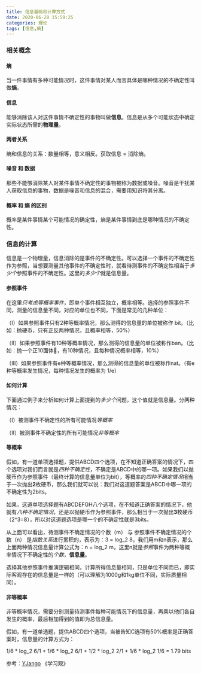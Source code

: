 ```yaml
---
title: 信息基础和计算方式
date: 2020-06-28 15:59:25
categories: 理论
tags: [信息,熵]
---
```


### 相关概念

#### 熵

当一件事情有多种可能情况时，这件事情对某人而言具体是哪种情况的不确定性叫做**熵**。

#### 信息

能够消除该人对这件事情不确定性的事物叫做**信息**。信息是从多个可能状态中确定实际状态所需的**物理量**。

#### 两者关系

熵和信息的关系：数量相等，意义相反。获取信息 = 消除熵。

#### 噪音 和 数据

那些不能够消除某人对某件事情不确定性的事物被称为数据或噪音。噪音是干扰某人获取信息的事物，数据是噪音和信息的混合，需要用知识将其分离。

#### 概率 和 熵 的区别

概率是某件事情某个可能情况的确定性，熵是某件事情到底是哪种情况的不确定性。

### 信息的计算

信息是一个物理量，信息消除的是事件的不确定性。可以选择一个事件的不确定性作为参照，当想要测量其他事件的不确定性时，就看待测事件的不确定性相当于*多少个*参照事件的不确定性。这里的*多少个*就是信息量。

#### 参照事件

在这里*只考虑等概率事件*，即单个事件相互独立，概率相等。选择的参照事件不同，测量的信息量不同，对应的单位也不同，下面是常见的几种单位：

（Ⅰ）如果参照事件只有2种等概率情况，那么测得的信息量的单位被称作 bit。（比如：抛硬币，只有正反两种情况，且概率相等，50%）

（Ⅱ）如果参照事件有10种等概率情况，那么测得的信息量的单位被称作ban。（比如：抛一个正10面体🎲，有10种情况，且每种情况概率相等，10%）

（Ⅲ）如果参照事件有e种等概率情况，那么测得的信息量的单位被称作nat。（有e种等概率发生情况，每种情况发生的概率为 1/e）

#### 如何计算

下面通过例子来分析如何计算上面提到的*多少个*问题，这个值就是信息量。分两种情况：

（Ⅰ）被测事件不确定性的所有可能情况*等概率*

（Ⅱ）被测事件不确定性的所有可能情况*非等概率*

#### 等概率

假如，有一道单项选择题，提供ABCD四个选项，在不知道正确答案的情况下，四个选项对我们而言就是*四种不确定性*，不确定是ABCD中的哪一项。如果我们以抛硬币作为参照事件（最终计算的信息量单位为bit），等概率的*四种不确定情况*相当于一次抛出**2**枚硬币，那么我们就可以说：我们对这道题答案是ABCD中哪一项的不确定性为2bits。

如果，这道单项选择题有ABCDEFGH八个选项，在不知道正确答案的情况下，他就有*八种不确定情况*，还是以抛硬币作为参照事件，那么相当于一次抛出**3**枚硬币（2^3=8），所以对这道题选项是哪一个的不确定性就是3bits。

从上面可以看出，待测事件不确定情况的个数（m） 与 参照事件不确定情况的个数（n） 是*指数关系*进行累积的，表示为：3 = log_2 8，我们用m和n表示，那么上面两种情况信息量计算公式为：n = log_2 m，这里n就是*参照*事件为两种等概率情况下不确定性的*个数*，**信息量**。

选择其他参照事件推演逻辑相同，计算所得信息量相同，只是单位不同而已，即实际客观存在的信息量是一样的（可以理解为1000g和1kg单位不同，实际质量相同）。

#### 非等概率

非等概率情况，需要分别测量待测事件每种可能情况下的信息量，再乘以他们各自发生的概率，最后相加得到的值即为总信息量。

假如，有一道单选题，提供ABCD四个选项，当被告知C选项有50%概率是正确答案时，信息量的计算方式为：

1/6 * log_2 6/1 + 1/6 * log_2 6/1 + 1/2 * log_2 2/1 + 1/6 * log_2 1/6 = 1.79 bits



参考：[YJango](https://www.zhihu.com/people/YJango)	《学习观》 





